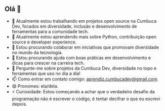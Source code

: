 ## Olá 👋

- 🔭 Atualmente estou trabalhando em projetos open source na Cumbuca Dev, focados em diversidade, inclusão e desenvolvimento de ferramentas para a comunidade tech.
- 🌱 Atualmente estou aprendendo mais sobre Python, contribuição open source e developer experience.
- 👯 Estou procurando colaborar em iniciativas que promovam diversidade no mundo da tecnologia.
- 🤔 Estou procurando ajuda com boas práticas em desenvolvimento e dicas para crescer na carreira tech.
- 💬 Pergunte-me sobre projetos da Cumbuca Dev, diversidade no topo e ferramentas que uso no dia a dia!
- 📫 Como entrar em contato comigo: aprendiz.cumbucadev@gmail.com.
- 😄 Pronomes: ela/dela.
- ⚡ Curiosidade: Estou começando a achar que o verdadeiro desafio da programação não é escrever o código, é tentar decifrar o que eu escrevi depois.
